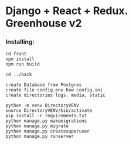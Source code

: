 # Django + React + Redux. Greenhouse v2

### Installing:

    cd front
    npm install
    npm run build

    cd ../back

    create Database from Postgres
    create file config.env how config.ini
    create directories logs, media, static

    python -m venv DirectoryVENV
    source DirectoryVENV/bin/activate
    pip install -r requirements.txt
    python manage.py makemigrations
    python manage.py migrate
    python manage.py createsuperuser
    python manage.py runserver
